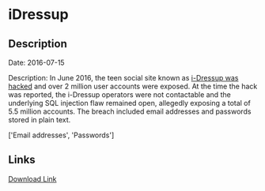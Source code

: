 # iDressup

## Description

Date: 2016-07-15

Description:
In June 2016, the teen social site known as <a href="http://arstechnica.com/security/2016/09/social-hangout-site-for-teens-leaks-millions-of-plaintext-passwords/" target="_blank" rel="noopener">i-Dressup was hacked</a> and over 2 million user accounts were exposed. At the time the hack was reported, the i-Dressup operators were not contactable and the underlying SQL injection flaw remained open, allegedly exposing a total of 5.5 million accounts. The breach included email addresses and passwords stored in plain text.


['Email addresses', 'Passwords']

## Links

[Download Link](https://link-to.net/1229997/612.6440686822547/dynamic/?r=aS1kcmVzc3VwLmNvbQ==)